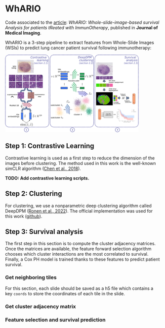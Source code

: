 # WhARIO

Code associated to the [article](): *WhARIO: Whole-slide-image-based survival Analysis for patients tReated with ImmunOtherapy*, published in **Journal of Medical Imaging**.


WhARIO is a 3-step pipeline to extract features from Whole-Slide Images (WSIs) to predict lung cancer patient survival following immunotherapy:

<img src="./assets/whario-overview.png" height="250" />

## Step 1: Contrastive Learning

Contrastive learning is used as a first step to reduce the dimension of the images before clustering. The method used in this work is the well-known simCLR algorithm ([Chen et al., 2018](https://proceedings.mlr.press/v119/chen20j.html)).

**TODO: Add contrastive learning scripts.**

## Step 2: Clustering

For clustering, we use a nonparametric deep clustering algorithm called DeepDPM ([Ronen et al., 2022](https://arxiv.org/abs/2203.14309)). The official implementation was used for this work ([github](https://github.com/BGU-CS-VIL/DeepDPM?tab=readme-ov-file)).

## Step 3: Survival analysis

The first step in this section is to compute the cluster adjacency matrices. Once the matrices are available, the feature forward selection algorithm chooses which cluster interactions are the most correlated to survival. Finally, a Cox PH model is trained thanks to these features to predict patient survival.

### Get neighboring tiles

For this section, each slide should be saved as a h5 file which contains a key `coords` to store the coordinates of each tile in the slide.

### Get cluster adjacency matrix

### Feature selection and survival prediction
